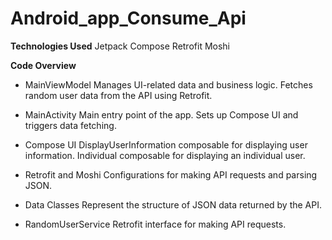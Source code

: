 # Android_app_Consume_Api

**Technologies Used**
Jetpack Compose
Retrofit
Moshi

**Code Overview**

- MainViewModel
Manages UI-related data and business logic.
Fetches random user data from the API using Retrofit.

- MainActivity
Main entry point of the app.
Sets up Compose UI and triggers data fetching.

- Compose UI
DisplayUserInformation composable for displaying user information.
Individual composable for displaying an individual user.

- Retrofit and Moshi
Configurations for making API requests and parsing JSON.

- Data Classes
Represent the structure of JSON data returned by the API.

- RandomUserService
Retrofit interface for making API requests.
